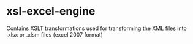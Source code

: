 xsl-excel-engine
================

Contains XSLT transformations used for transforming the XML files into .xlsx or .xlsm files (excel 2007 format)